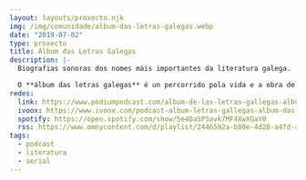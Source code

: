 ```yaml
---
layout: layouts/proxecto.njk
img: /img/comunidade/album-das-letras-galegas.webp
date: "2019-07-02"
type: proxecto
title: Álbum das Letras Galegas
description: |-
  Biografias sonoras dos nomes máis importantes da literatura galega.

  O **álbum das letras galegas** é un percorrido pola vida e a obra de cinco autores emblemáticos da literatura de Galicia. Grazas ao seu traballo, ao seu talento, á súa valentía e ao seu tesón hoxe en día as letras galegas gozan do respecto, do prestixio e do recoñecemento de todo o mundo.
redes:
  link: https://www.podiumpodcast.com/album-de-las-letras-gallegas-album-das-letras-galegas/
  ivoox: https://www.ivoox.com/podcast-album-letras-gallegas-album-das-letras-galegas_sq_f1691577_1.html
  spotify: https://open.spotify.com/show/5e4DaSPSavk7MF4XwXGaY0
  rss: https://www.omnycontent.com/d/playlist/2446592a-b80e-4d28-a4fd-ae4c0140ac11/f74bca82-cdfb-414a-83fb-aea900ca23ff/13af6e64-1fe9-4532-b5ff-aea900ca2424/podcast.rss
tags:
  - podcast
  - literatura
  - serial
---
```

